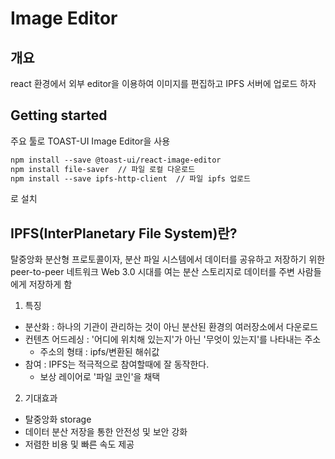 # Image Editor

## 개요

react 환경에서 외부 editor을 이용하여 이미지를 편집하고 IPFS 서버에 업로드 하자

## Getting started

주요 툴로 TOAST-UI Image Editor을 사용

```Markdown
npm install --save @toast-ui/react-image-editor
npm install file-saver  // 파일 로컬 다운로드
npm install --save ipfs-http-client  // 파일 ipfs 업로드
```

로 설치

## IPFS(InterPlanetary File System)란?

탈중앙화 분산형 프로토콜이자,
분산 파일 시스템에서 데이터를 공유하고 저장하기 위한 peer-to-peer 네트워크
Web 3.0 시대를 여는 분산 스토리지로 데이터를 주변 사람들에게 저장하게 함

1. 특징

- 분산화 : 하나의 기관이 관리하는 것이 아닌 분산된 환경의 여러장소에서 다운로드
- 컨텐츠 어드레싱 : '어디에 위치해 있는지'가 아닌 '무엇이 있는지'를 나타내는 주소
  - 주소의 형태 : ipfs/변환된 해쉬값
- 참여 : IPFS는 적극적으로 참여할때에 잘 동작한다.
  - 보상 레이어로 '파일 코인'을 채택

2. 기대효과

- 탈중앙화 storage
- 데이터 분산 저장을 통한 안전성 및 보안 강화
- 저렴한 비용 및 빠른 속도 제공